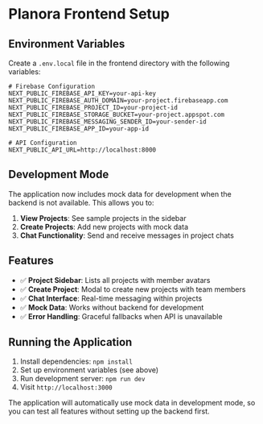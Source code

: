 # Planora Frontend Setup

## Environment Variables

Create a `.env.local` file in the frontend directory with the following variables:

```env
# Firebase Configuration
NEXT_PUBLIC_FIREBASE_API_KEY=your-api-key
NEXT_PUBLIC_FIREBASE_AUTH_DOMAIN=your-project.firebaseapp.com
NEXT_PUBLIC_FIREBASE_PROJECT_ID=your-project-id
NEXT_PUBLIC_FIREBASE_STORAGE_BUCKET=your-project.appspot.com
NEXT_PUBLIC_FIREBASE_MESSAGING_SENDER_ID=your-sender-id
NEXT_PUBLIC_FIREBASE_APP_ID=your-app-id

# API Configuration
NEXT_PUBLIC_API_URL=http://localhost:8000
```

## Development Mode

The application now includes mock data for development when the backend is not available. This allows you to:

1. **View Projects**: See sample projects in the sidebar
2. **Create Projects**: Add new projects with mock data
3. **Chat Functionality**: Send and receive messages in project chats

## Features

- ✅ **Project Sidebar**: Lists all projects with member avatars
- ✅ **Create Project**: Modal to create new projects with team members
- ✅ **Chat Interface**: Real-time messaging within projects
- ✅ **Mock Data**: Works without backend for development
- ✅ **Error Handling**: Graceful fallbacks when API is unavailable

## Running the Application

1. Install dependencies: `npm install`
2. Set up environment variables (see above)
3. Run development server: `npm run dev`
4. Visit `http://localhost:3000`

The application will automatically use mock data in development mode, so you can test all features without setting up the backend first.
